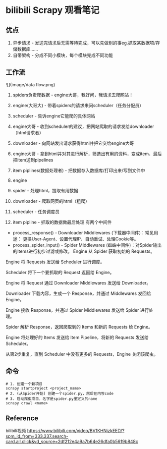 # bilibili Scrapy 观看笔记
## 优点
1. 异步请求 - 发送完请求后无需等待完成，可以先做别的事eg.抓取某数据项/存储数据库......
2. 自带架构 - 分成不同小模块，每个模块完成不同功能
## 工作流
![](image/data flow.png)
1. spiders负责爬数据 - engine大哥，我好闲，我请求去爬网站！
2. engine(大哥大) - 带着spiders的请求来问scheduler（任务分配员）
3. scheduler - 告诉engine它能爬的具体网站
4. engine大哥 - 收到scheduler的建议，把网站爬取的请求发给downloader（html请求者）
5. downloader - 向网站发出请求获得html并把它交给engine大哥
6. engine大哥 - 拿到html并对其进行解析，筛选出有用的资料，变成item，最后把item送到pipelines
7. item piplines(数据处理者) - 把数据存入数据库/打印出来/写到文件中

1. engine
2. spider - 处理html，提取有用数据
3. downloader - 爬取网页的html（粗爬）
4. scheduler - 任务调度员
5. item pipline - 抓取的数据做最后处理
有两个中间件
- process_response() - Downloader Middlewares (下载器中间件)：常见用途： 更换User-Agent、设置代理IP、自动重试、处理Cookie等。
- process_spider_input() - Spider Middlewares (蜘蛛中间件)：对Spider输出的Items进行初步过滤或修改。
Engine 从 Spider 获取初始的 Requests。

Engine 将 Requests 发送给 Scheduler 进行调度。

Scheduler 将下一个要抓取的 Request 返回给 Engine。

Engine 将 Request 通过 Downloader Middlewares 发送给 Downloader。

Downloader 下载内容，生成一个 Response，并通过 Middlewares 发回给 Engine。

Engine 接收 Response，并通过 Spider Middlewares 发送给 Spider 进行处理。

Spider 解析 Response，返回爬取到的 Items 和新的 Requests 给 Engine。

Engine 将处理好的 Items 发送给 Item Pipeline，将新的 Requests 发送给 Scheduler。

从第2步重复，直到 Scheduler 中没有更多的 Requests，Engine 关闭该爬虫。
## 命令
```commandline
# 1. 创建一个新项目
scrapy startproject <project_name>
# 2. (从Spider开始) 创建一个spider.py，然后在内写code
# 3. 启动爬虫项目，名字是spider.py里定义的name
scrapy crawl <name>
```
## Reference
bilibili视频
https://www.bilibili.com/video/BV1KHNizkEED/?spm_id_from=333.337.search-card.all.click&vd_source=2df212e4a9a7b64e26dfa0b5619b848c